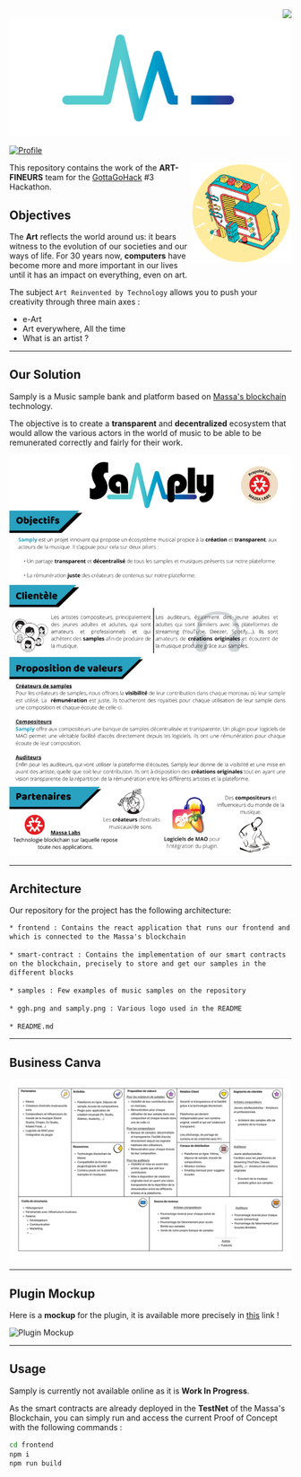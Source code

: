 <img align="right" src="https://visitor-badge.laobi.icu/badge?page_id=bictole.artfineurs&right_color=yellow">

<img src="https://github.com/Art-Finers/GGH-3/blob/main/samply.png" alt="Samply">

 [![Profile][title-img]][profile]

[title-img]:https://img.shields.io/badge/-ART--FINEURS-yellow
[profile]:https://github.com/Art-Finers


<img src="https://github.com/Art-Finers/GGH-3/blob/main/ggh.png" align="right" alt="GGH" width="180" height="180">

This repository contains the work of the **ART-FINEURS** team for the [GottaGoHack](https://www.gottagohack.fr/) #3 Hackathon.


## Objectives

The **Art** reflects the world around us: it bears witness to the evolution of our societies and our ways of life. For 30 years now, **computers** have become more and more important in our lives until it has an impact on everything, even on art. 

The subject `Art Reinvented by Technology` allows you to push your creativity through three main axes :

* e-Art
* Art everywhere, All the time
* What is an artist ?

---

## Our Solution

Samply is a Music sample bank and platform based on [Massa's blockchain](https://massa.net/) technology.

The objective is to create a **transparent** and **decentralized** ecosystem that would allow the various actors in the world of music to be able to be remunerated correctly and fairly for their work.

<img src="https://github.com/Art-Finers/GGH-3/blob/main/Samply_presentation.png" alt="Presentation">

---

## Architecture

Our repository for the project has the following architecture:

```
* frontend : Contains the react application that runs our frontend and which is connected to the Massa's blockchain

* smart-contract : Contains the implementation of our smart contracts on the blockchain, precisely to store and get our samples in the different blocks

* samples : Few examples of music samples on the repository

* ggh.png and samply.png : Various logo used in the README

* README.md
```

---

## Business Canva

<img src="https://github.com/Art-Finers/GGH-3/blob/main/Business_Canva.png" alt="Business Canva">

---

## Plugin Mockup

Here is a **mockup** for the plugin, it is available more precisely in [this](https://www.figma.com/file/5fD7WUlPl4NTkGBgKB3Eyp/plugin?node-id=0%3A1&t=I4ee0qfRLHHGaGAG-1
) link !

<img src="https://github.com/Art-Finers/GGH-3/blob/main/plugin.png" alt="Plugin Mockup">


---

## Usage

Samply is currently not available online as it is **Work In Progress**. 

As the smart contracts are already deployed in the **TestNet** of the Massa's Blockchain, you can simply run and access the current Proof of Concept with the following commands :

```bash
cd frontend
npm i
npm run build
```
